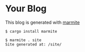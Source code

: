 # Your Blog

This blog is generated with [marmite](https://rochacbruno.github.io/marmite/)

```console
$ cargo install marmite
```

```console
$ marmite . site
Site generated at: /site/
```

